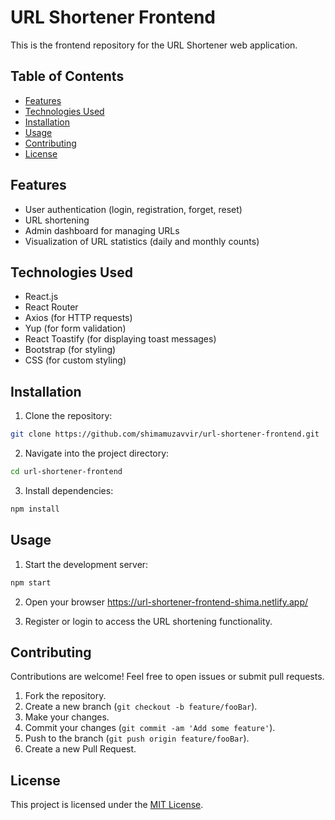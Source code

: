 
# URL Shortener Frontend

This is the frontend repository for the URL Shortener web application.

## Table of Contents

- [Features](#features)
- [Technologies Used](#technologies-used)
- [Installation](#installation)
- [Usage](#usage)
- [Contributing](#contributing)
- [License](#license)

## Features

- User authentication (login, registration, forget, reset)
- URL shortening
- Admin dashboard for managing URLs
- Visualization of URL statistics (daily and monthly counts)

## Technologies Used

- React.js
- React Router
- Axios (for HTTP requests)
- Yup (for form validation)
- React Toastify (for displaying toast messages)
- Bootstrap (for styling)
- CSS (for custom styling)

## Installation

1. Clone the repository:

```bash
git clone https://github.com/shimamuzavvir/url-shortener-frontend.git
```

2. Navigate into the project directory:

```bash
cd url-shortener-frontend
```

3. Install dependencies:

```bash
npm install
```

## Usage

1. Start the development server:

```bash
npm start
```

2. Open your browser https://url-shortener-frontend-shima.netlify.app/

3. Register or login to access the URL shortening functionality.

## Contributing

Contributions are welcome! Feel free to open issues or submit pull requests.

1. Fork the repository.
2. Create a new branch (`git checkout -b feature/fooBar`).
3. Make your changes.
4. Commit your changes (`git commit -am 'Add some feature'`).
5. Push to the branch (`git push origin feature/fooBar`).
6. Create a new Pull Request.

## License

This project is licensed under the [MIT License](LICENSE).
```
